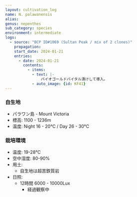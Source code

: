 ```yaml
---
layout: cultivation_log
name: N. palawanensis
alias:
genus: nepenthes
sub_category: species
environment: intermediate
logs:
  - source: "BCP ID#1069 (Sultan Peak / mix of 2 clones)"
    propagation:
    start_date: 2024-01-21
    entries:
      - date: 2024-01-21
        contents:
          - items:
            - text: |-
                バイオゴールドバイタル漬けして導入。
            - auto_image: {id: KF41}
---
```

### 自生地
- パラワン島 - Mount Victoria
- 標高: 1100 - 1236m
- 温度: Night 16 - 20℃ / Day 26 - 30℃

### 栽培環境
- 温度: 19-28℃
- 空中湿度: 80-90%
- 用土:
  - 自生地は超苦鉄質岩
- 日照:
  - 12時間 6000 - 10000Lux
    - 経過観察中
